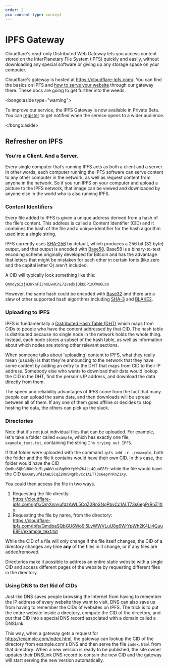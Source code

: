 ```yaml
---
order: 2
pcx-content-type: concept
---
```


# IPFS Gateway

Cloudflare's read-only Distributed Web Gateway lets you access content stored on
the InterPlanetary File System \(IPFS\) quickly and easily, without downloading
any special software or giving up any storage space on your computer.

Cloudflare's gateway is hosted at https://cloudflare-ipfs.com/. You can find the
basics on IPFS and [how to serve your website](/ipfs-gateway/connecting-website) through our gateway there. These
docs are going to get further into the weeds.

<bongo:aside type="warning">

To improve our service, the IPFS Gateway is now available in Private Beta. You can [register](https://forms.gle/3c2xAzawnDcqWzgN7) to get notified when the service opens to a wider audience.

</bongo:aside>

## Refresher on IPFS

### You’re a Client. And a Server.

Every single computer that’s running IPFS acts as both a client and a server. In
other words, each computer running the IPFS software can serve content to any
other computer in the network, as well as request content from anyone in the
network. So if you run IPFS on your computer and upload a picture to the IPFS
network, that image can be viewed and downloaded by anyone else in the world who
is also running IPFS.

### Content Identifiers

Every file added to IPFS is given a unique address derived from a hash of the
file's content. This address is called a Content Identifier (CID) and it
combines the hash of the file and a unique identifier for the hash algorithm
used into a single string.

IPFS currently uses [SHA-256](https://en.wikipedia.org/wiki/SHA-2) by default,
which produces a 256 bit (32 byte) output, and that output is encoded with
[Base58](https://en.wikipedia.org/wiki/Base58). Base58 is a binary-to-text
encoding scheme originally developed for Bitcoin and has the advantage that
letters that might be mistaken for each other in certain fonts \(like zero and
the capital letter O\) aren't included.

A CID will typically look something like this:

```
QmXoypizjW3WknFiJnKLwHCnL72vedxjQkDDP1mXWo6uco
```

However, the same hash could be encoded with
[Base32](https://en.wikipedia.org/wiki/Base32) and there are a slew of other
supported hash algorithms including [SHA-3](https://en.wikipedia.org/wiki/SHA-3)
and [BLAKE2](<https://en.wikipedia.org/wiki/BLAKE_(hash_function)>).

### Uploading to IPFS

IPFS is fundamentally a [Distributed Hash Table
\(DHT\)](https://en.wikipedia.org/wiki/Distributed_hash_table) which maps from
CIDs to people who have the content addressed by that CID. The hash
table is distributed because no single node in the network holds the whole
thing. Instead, each node stores a subset of the hash table, as well as
information about which nodes are storing other relevant sections.

When someone talks about 'uploading' content to IPFS, what they really mean
(usually) is that they're announcing to the network that they have some content
by adding an entry to the DHT that maps from CID to their IP address. Somebody
else who wants to download their data would lookup the CID in the DHT, find the
person's IP address, and download the data directly from them.

The speed and reliability advantages of IPFS come from the fact that many people
can upload the same data, and then downloads will be spread between all of them.
If any one of them goes offline or decides to stop hosting the data, the others
can pick up the slack.

### Directories

Note that it's not just individual files that can be uploaded. For example,
let's take a folder called `example`, which has exactly one file,
`example_text.txt`, containing the string `I'm trying out IPFS`.

If that folder were uploaded with the command `ipfs add -r ./example`, both the
folder and the file it contains would have their own CID. In this case, the
folder would have the CID `QmdbaSQbGU6Wo9i5LyWWVLuU8g6WrYpWh2K4Li4QuuE8Fr` while
the file would have the CID `QmXnnyufdzAWL5CqZ2RnSNgPbvCc1ALT73s6epPrRnZ1Xy`.

You could then access the file in two ways.

1. Requesting the file directly:<br />
   https://cloudflare-ipfs.com/ipfs/QmXnnyufdzAWL5CqZ2RnSNgPbvCc1ALT73s6epPrRnZ1Xy
2. Requesting the file by name, from the directory:<br />
   https://cloudflare-ipfs.com/ipfs/QmdbaSQbGU6Wo9i5LyWWVLuU8g6WrYpWh2K4Li4QuuE8Fr/example_text.txt

While the CID of a file will only change if the file itself changes, the CID of
a directory changes any time **any** of the files in it change, or if any files
are added/removed.

Directories make it possible to address an entire static website with a single
CID and access different pages of the website by requesting different files in
the directory.

### Using DNS to Get Rid of CIDs

Just like DNS saves people browsing the Internet from having to remember the IP
address of every website they want to visit, DNS can also save us from having to
remember the CIDs of websites on IPFS. The trick is to put the entire website
inside a directory, compute the CID of the directory, and put that CID into a
special DNS record associated with a domain called a DNSLink.

This way, when a gateway gets a request for https://example.com/index.html, the
gateway can lookup the CID of the directory from example.com's DNS and then
serve the file `index.html` from that directory. When a new version is ready to
be published, the site owner updates their DNSLink DNS record to contain the new
CID and the gateway will start serving the new version automatically.
